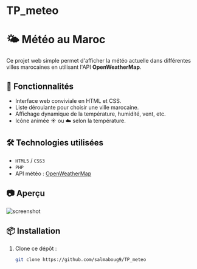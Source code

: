 # TP_meteo
# 🌤️ Météo au Maroc

Ce projet web simple permet d'afficher la météo actuelle dans différentes villes marocaines en utilisant l'API **OpenWeatherMap**.

## 🚀 Fonctionnalités

- Interface web conviviale en HTML et CSS.
- Liste déroulante pour choisir une ville marocaine.
- Affichage dynamique de la température, humidité, vent, etc.
- Icône animée ☀️ ou ☁️ selon la température.

## 🛠️ Technologies utilisées

- `HTML5` / `CSS3`
- `PHP`
- API météo : [OpenWeatherMap](https://openweathermap.org/api)

## 📷 Aperçu

![screenshot](screenshot.png) <!-- Tu peux ajouter une capture d'écran ici -->

## 📦 Installation

1. Clone ce dépôt :
   ```bash
   git clone https://github.com/salmaboug9/TP_meteo
